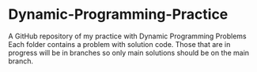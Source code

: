 # Dynamic-Programming-Practice
A GitHub repository of my practice with Dynamic Programming Problems 
Each folder contains a problem with solution code. Those that are in progress
will be in branches so only main solutions should be on the main branch. 
